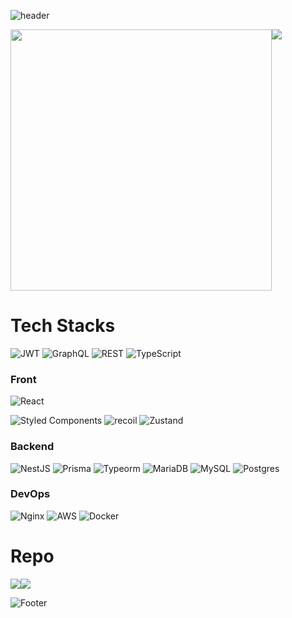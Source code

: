 ![header](https://capsule-render.vercel.app/api?type=waving&height=150&section=header&text=Kim%20Do%20Kyun&fontSize=42&fontAlignY=28&fontAlign=80&&animation=twinkling)

<div style="display: flex; flex-wrap: wrap;">
  <a href="https://github.com/DoK6n">
    <img
      width="418px"
      src="https://github-readme-stats.vercel.app/api?username=DoK6n&show_icons=true&theme=material-palenight"
    />
  </a>
  <a href="https://github.com/DoK6n">
    <img
      src="https://github-readme-stats.vercel.app/api/top-langs/?username=DoK6n&layout=compact&theme=material-palenight"
    />
  </a>
</div>


# Tech Stacks
![JWT](https://img.shields.io/badge/JWT-black?style=for-the-badge&logo=JSON%20web%20tokens)
![GraphQL](https://img.shields.io/badge/-GraphQL-E10098?style=for-the-badge&logo=graphql&logoColor=white)
![REST](https://img.shields.io/badge/-REST-%2320232a.svg?style=for-the-badge)
![TypeScript](https://img.shields.io/badge/typescript-%23007ACC.svg?style=for-the-badge&logo=typescript&logoColor=white)

### Front 

![React](https://img.shields.io/badge/react-%2320232a.svg?style=for-the-badge&logo=react&logoColor=%2361DAFB)

![Styled Components](https://img.shields.io/badge/styled--components-DB7093?style=for-the-badge&logo=styled-components&logoColor=white)
![recoil](https://user-images.githubusercontent.com/39258608/198218447-11962981-3863-4575-9d70-4f6474b3f2f1.svg)
![Zustand](https://user-images.githubusercontent.com/39258608/198218439-6257825e-f404-4eb8-bfd4-3c1c1a502396.svg)

### Backend

![NestJS](https://img.shields.io/badge/nestjs-%23E0234E.svg?style=for-the-badge&logo=nestjs&logoColor=white)
![Prisma](https://img.shields.io/badge/Prisma-3982CE?style=for-the-badge&logo=Prisma&logoColor=white)
![Typeorm](https://img.shields.io/badge/Typeorm-3982CE?style=for-the-badge&logo=ReactHookForm&logoColor=white)
![MariaDB](https://img.shields.io/badge/MariaDB-003545?style=for-the-badge&logo=mariadb&logoColor=white)
![MySQL](https://img.shields.io/badge/mysql-%2300f.svg?style=for-the-badge&logo=mysql&logoColor=white)
![Postgres](https://img.shields.io/badge/postgres-%23316192.svg?style=for-the-badge&logo=postgresql&logoColor=white)

### DevOps

![Nginx](https://img.shields.io/badge/nginx-%23009639.svg?style=for-the-badge&logo=nginx&logoColor=white)
![AWS](https://img.shields.io/badge/AWS-%23FF9900.svg?style=for-the-badge&logo=amazon-aws&logoColor=white)
![Docker](https://img.shields.io/badge/docker-%230db7ed.svg?style=for-the-badge&logo=docker&logoColor=white)

# Repo
<div style="display: flex; flex-wrap: wrap;">
  <a href="https://github.com/DoK6n/podote">
    <img
      src="https://github-readme-stats.vercel.app/api/pin/?username=DoK6n&repo=podote&theme=material-palenight"
    />
  </a>
  <a href="https://github.com/DoK6n/podote-server">
    <img
      src="https://github-readme-stats.vercel.app/api/pin/?username=DoK6n&repo=podote-server&theme=material-palenight"
    />
  </a>
</div>

![Footer](https://capsule-render.vercel.app/api?type=waving&height=150&section=footer)

